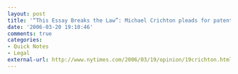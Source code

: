 ```yaml
---
layout: post
title: '“This Essay Breaks the Law”: Michael Crichton pleads for patent reform'
date: '2006-03-20 19:10:46'
comments: true
categories:
- Quick Notes
- Legal
external-url: http://www.nytimes.com/2006/03/19/opinion/19crichton.html
---
```


